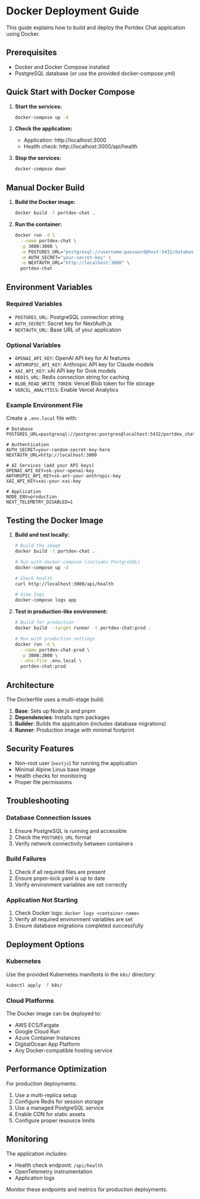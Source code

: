 # Docker Deployment Guide

This guide explains how to build and deploy the Portdex Chat application using Docker.

## Prerequisites

- Docker and Docker Compose installed
- PostgreSQL database (or use the provided docker-compose.yml)

## Quick Start with Docker Compose

1. **Start the services:**

   ```bash
   docker-compose up -d
   ```

2. **Check the application:**

   - Application: http://localhost:3000
   - Health check: http://localhost:3000/api/health

3. **Stop the services:**
   ```bash
   docker-compose down
   ```

## Manual Docker Build

1. **Build the Docker image:**

   ```bash
   docker build -t portdex-chat .
   ```

2. **Run the container:**
   ```bash
   docker run -d \
     --name portdex-chat \
     -p 3000:3000 \
     -e POSTGRES_URL="postgresql://username:password@host:5432/database" \
     -e AUTH_SECRET="your-secret-key" \
     -e NEXTAUTH_URL="http://localhost:3000" \
     portdex-chat
   ```

## Environment Variables

### Required Variables

- `POSTGRES_URL`: PostgreSQL connection string
- `AUTH_SECRET`: Secret key for NextAuth.js
- `NEXTAUTH_URL`: Base URL of your application

### Optional Variables

- `OPENAI_API_KEY`: OpenAI API key for AI features
- `ANTHROPIC_API_KEY`: Anthropic API key for Claude models
- `XAI_API_KEY`: xAI API key for Grok models
- `REDIS_URL`: Redis connection string for caching
- `BLOB_READ_WRITE_TOKEN`: Vercel Blob token for file storage
- `VERCEL_ANALYTICS`: Enable Vercel Analytics

### Example Environment File

Create a `.env.local` file with:

```env
# Database
POSTGRES_URL=postgresql://postgres:postgres@localhost:5432/portdex_chat

# Authentication
AUTH_SECRET=your-random-secret-key-here
NEXTAUTH_URL=http://localhost:3000

# AI Services (add your API keys)
OPENAI_API_KEY=sk-your-openai-key
ANTHROPIC_API_KEY=sk-ant-your-anthropic-key
XAI_API_KEY=xai-your-xai-key

# Application
NODE_ENV=production
NEXT_TELEMETRY_DISABLED=1
```

## Testing the Docker Image

1. **Build and test locally:**

   ```bash
   # Build the image
   docker build -t portdex-chat .

   # Run with docker-compose (includes PostgreSQL)
   docker-compose up -d

   # Check health
   curl http://localhost:3000/api/health

   # View logs
   docker-compose logs app
   ```

2. **Test in production-like environment:**

   ```bash
   # Build for production
   docker build --target runner -t portdex-chat:prod .

   # Run with production settings
   docker run -d \
     --name portdex-chat-prod \
     -p 3000:3000 \
     --env-file .env.local \
     portdex-chat:prod
   ```

## Architecture

The Dockerfile uses a multi-stage build:

1. **Base**: Sets up Node.js and pnpm
2. **Dependencies**: Installs npm packages
3. **Builder**: Builds the application (includes database migrations)
4. **Runner**: Production image with minimal footprint

## Security Features

- Non-root user (`nextjs`) for running the application
- Minimal Alpine Linux base image
- Health checks for monitoring
- Proper file permissions

## Troubleshooting

### Database Connection Issues

1. Ensure PostgreSQL is running and accessible
2. Check the `POSTGRES_URL` format
3. Verify network connectivity between containers

### Build Failures

1. Check if all required files are present
2. Ensure pnpm-lock.yaml is up to date
3. Verify environment variables are set correctly

### Application Not Starting

1. Check Docker logs: `docker logs <container-name>`
2. Verify all required environment variables are set
3. Ensure database migrations completed successfully

## Deployment Options

### Kubernetes

Use the provided Kubernetes manifests in the `k8s/` directory:

```bash
kubectl apply -f k8s/
```

### Cloud Platforms

The Docker image can be deployed to:

- AWS ECS/Fargate
- Google Cloud Run
- Azure Container Instances
- DigitalOcean App Platform
- Any Docker-compatible hosting service

## Performance Optimization

For production deployments:

1. Use a multi-replica setup
2. Configure Redis for session storage
3. Use a managed PostgreSQL service
4. Enable CDN for static assets
5. Configure proper resource limits

## Monitoring

The application includes:

- Health check endpoint: `/api/health`
- OpenTelemetry instrumentation
- Application logs

Monitor these endpoints and metrics for production deployments.
